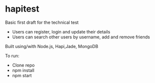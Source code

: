 # hapitest

Basic first draft for the technical test
- Users can register, login and update their details
- Users can search other users by username, add and remove friends

Built using/with Node.js, Hapi,Jade, MongoDB

To run:
- Clone repo
- npm install
- npm start
